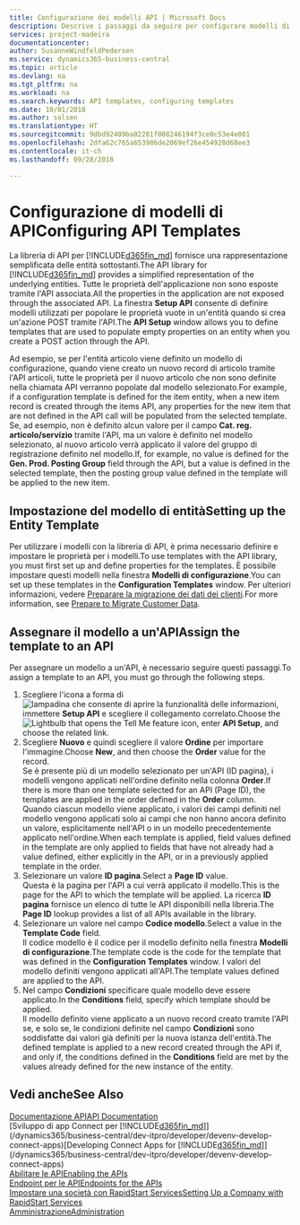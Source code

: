 ```yaml
---
title: Configurazione dei modelli API | Microsoft Docs
description: Descrive i passaggi da seguire per configurare modelli di API per Dynamics 365 Business Central.
services: project-madeira
documentationcenter: 
author: SusanneWindfeldPedersen
ms.service: dynamics365-business-central
ms.topic: article
ms.devlang: na
ms.tgt_pltfrm: na
ms.workload: na
ms.search.keywords: API templates, configuring templates
ms.date: 10/01/2018
ms.author: solsen
ms.translationtype: HT
ms.sourcegitcommit: 9dbd92409ba02281f008246194f3ce0c53e4e001
ms.openlocfilehash: 2dfa62c765a653986de2069ef26e454928d68ee3
ms.contentlocale: it-ch
ms.lasthandoff: 09/28/2018

---
```


# <a name="configuring-api-templates"></a><span data-ttu-id="9a76c-103">Configurazione di modelli di API</span><span class="sxs-lookup"><span data-stu-id="9a76c-103">Configuring API Templates</span></span>
<span data-ttu-id="9a76c-104">La libreria di API per [!INCLUDE[d365fin_md](includes/d365fin_md.md)] fornisce una rappresentazione semplificata delle entità sottostanti.</span><span class="sxs-lookup"><span data-stu-id="9a76c-104">The API library for [!INCLUDE[d365fin_md](includes/d365fin_md.md)] provides a simplified representation of the underlying entities.</span></span> <span data-ttu-id="9a76c-105">Tutte le proprietà dell'applicazione non sono esposte tramite l'API associata.</span><span class="sxs-lookup"><span data-stu-id="9a76c-105">All the properties in the application are not exposed through the associated API.</span></span> <span data-ttu-id="9a76c-106">La finestra **Setup API** consente di definire modelli utilizzati per popolare le proprietà vuote in un'entità quando si crea un'azione POST tramite l'API.</span><span class="sxs-lookup"><span data-stu-id="9a76c-106">The **API Setup** window allows you to define templates that are used to populate empty properties on an entity when you create a POST action through the API.</span></span> 

<span data-ttu-id="9a76c-107">Ad esempio, se per l'entità articolo viene definito un modello di configurazione, quando viene creato un nuovo record di articolo tramite l'API articoli, tutte le proprietà per il nuovo articolo che non sono definite nella chiamata API verranno popolate dal modello selezionato.</span><span class="sxs-lookup"><span data-stu-id="9a76c-107">For example, if a configuration template is defined for the item entity, when a new item record is created through the items API, any properties for the new item that are not defined in the API call will be populated from the selected template.</span></span> <span data-ttu-id="9a76c-108">Se, ad esempio, non è definito alcun valore per il campo **Cat. reg. articolo/servizio** tramite l'API, ma un valore è definito nel modello selezionato, al nuovo articolo verrà applicato il valore del gruppo di registrazione definito nel modello.</span><span class="sxs-lookup"><span data-stu-id="9a76c-108">If, for example, no value is defined for the **Gen. Prod. Posting Group** field through the API, but a value is defined in the selected template, then the posting group value defined in the template will be applied to the new item.</span></span> 

## <a name="setting-up-the-entity-template"></a><span data-ttu-id="9a76c-109">Impostazione del modello di entità</span><span class="sxs-lookup"><span data-stu-id="9a76c-109">Setting up the Entity Template</span></span>
<span data-ttu-id="9a76c-110">Per utilizzare i modelli con la libreria di API, è prima necessario definire e impostare le proprietà per i modelli.</span><span class="sxs-lookup"><span data-stu-id="9a76c-110">To use templates with the API library, you must first set up and define properties for the templates.</span></span> <span data-ttu-id="9a76c-111">È possibile impostare questi modelli nella finestra **Modelli di configurazione**.</span><span class="sxs-lookup"><span data-stu-id="9a76c-111">You can set up these templates in the **Configuration Templates** window.</span></span> <span data-ttu-id="9a76c-112">Per ulteriori informazioni, vedere [Preparare la migrazione dei dati dei clienti](admin-use-templates-to-prepare-customer-data-for-migration.md).</span><span class="sxs-lookup"><span data-stu-id="9a76c-112">For more information, see [Prepare to Migrate Customer Data](admin-use-templates-to-prepare-customer-data-for-migration.md).</span></span> 

## <a name="assign-the-template-to-an-api"></a><span data-ttu-id="9a76c-113">Assegnare il modello a un'API</span><span class="sxs-lookup"><span data-stu-id="9a76c-113">Assign the template to an API</span></span>

<span data-ttu-id="9a76c-114">Per assegnare un modello a un'API, è necessario seguire questi passaggi.</span><span class="sxs-lookup"><span data-stu-id="9a76c-114">To assign a template to an API, you must go through the following steps.</span></span>

1. <span data-ttu-id="9a76c-115">Scegliere l'icona a forma di ![lampadina che consente di aprire la funzionalità delle informazioni](media/ui-search/search_small.png "Informazioni sull'operazione che si desidera eseguire"), immettere **Setup API** e scegliere il collegamento correlato.</span><span class="sxs-lookup"><span data-stu-id="9a76c-115">Choose the ![Lightbulb that opens the Tell Me feature](media/ui-search/search_small.png "Tell me what you want to do") icon, enter **API Setup**, and choose the related link.</span></span>
2. <span data-ttu-id="9a76c-116">Scegliere **Nuovo** e quindi scegliere il valore **Ordine** per importare l'immagine.</span><span class="sxs-lookup"><span data-stu-id="9a76c-116">Choose **New**, and then choose the **Order** value for the record.</span></span>  
<span data-ttu-id="9a76c-117">Se è presente più di un modello selezionato per un'API (ID pagina), i modelli vengono applicati nell'ordine definito nella colonna **Order**.</span><span class="sxs-lookup"><span data-stu-id="9a76c-117">If there is more than one template selected for an API (Page ID), the templates are applied in the order defined in the **Order** column.</span></span>   
<span data-ttu-id="9a76c-118">Quando ciascun modello viene applicato, i valori dei campi definiti nel modello vengono applicati solo ai campi che non hanno ancora definito un valore, esplicitamente nell'API o in un modello precedentemente applicato nell'ordine.</span><span class="sxs-lookup"><span data-stu-id="9a76c-118">When each template is applied, field values defined in the template are only applied to fields that have not already had a value defined, either explicitly in the API, or in a previously applied template in the order.</span></span> 
3. <span data-ttu-id="9a76c-119">Selezionare un valore **ID pagina**.</span><span class="sxs-lookup"><span data-stu-id="9a76c-119">Select a **Page ID** value.</span></span>  
<span data-ttu-id="9a76c-120">Questa è la pagina per l'API a cui verrà applicato il modello.</span><span class="sxs-lookup"><span data-stu-id="9a76c-120">This is the page for the API to which the template will be applied.</span></span> <span data-ttu-id="9a76c-121">La ricerca **ID pagina** fornisce un elenco di tutte le API disponibili nella libreria.</span><span class="sxs-lookup"><span data-stu-id="9a76c-121">The **Page ID** lookup provides a list of all APIs available in the library.</span></span>
4. <span data-ttu-id="9a76c-122">Selezionare un valore nel campo **Codice modello**.</span><span class="sxs-lookup"><span data-stu-id="9a76c-122">Select a value in the **Template Code** field.</span></span>  
<span data-ttu-id="9a76c-123">Il codice modello è il codice per il modello definito nella finestra **Modelli di configurazione**.</span><span class="sxs-lookup"><span data-stu-id="9a76c-123">The template code is the code for the template that was defined in the **Configuration Templates** window.</span></span> <span data-ttu-id="9a76c-124">I valori del modello definiti vengono applicati all'API.</span><span class="sxs-lookup"><span data-stu-id="9a76c-124">The template values defined are applied to the API.</span></span> 
5. <span data-ttu-id="9a76c-125">Nel campo **Condizioni** specificare quale modello deve essere applicato.</span><span class="sxs-lookup"><span data-stu-id="9a76c-125">In the **Conditions** field, specify which template should be applied.</span></span>  
<span data-ttu-id="9a76c-126">Il modello definito viene applicato a un nuovo record creato tramite l'API se, e solo se, le condizioni definite nel campo **Condizioni** sono soddisfatte dai valori già definiti per la nuova istanza dell'entità.</span><span class="sxs-lookup"><span data-stu-id="9a76c-126">The defined template is applied to a new record created through the API if, and only if, the conditions defined in the **Conditions** field are met by the values already defined for the new instance of the entity.</span></span>

## <a name="see-also"></a><span data-ttu-id="9a76c-127">Vedi anche</span><span class="sxs-lookup"><span data-stu-id="9a76c-127">See Also</span></span>
[<span data-ttu-id="9a76c-128">Documentazione API</span><span class="sxs-lookup"><span data-stu-id="9a76c-128">API Documentation</span></span>](/dynamics-nav/fin-graph)  
<span data-ttu-id="9a76c-129">[Sviluppo di app Connect per [!INCLUDE[d365fin_md](includes/d365fin_md.md)]](/dynamics365/business-central/dev-itpro/developer/devenv-develop-connect-apps)</span><span class="sxs-lookup"><span data-stu-id="9a76c-129">[Developing Connect Apps for [!INCLUDE[d365fin_md](includes/d365fin_md.md)]](/dynamics365/business-central/dev-itpro/developer/devenv-develop-connect-apps)</span></span>  
[<span data-ttu-id="9a76c-130">Abilitare le API</span><span class="sxs-lookup"><span data-stu-id="9a76c-130">Enabling the APIs</span></span>](/dynamics-nav/enabling-apis-for-dynamics-nav)  
[<span data-ttu-id="9a76c-131">Endpoint per le API</span><span class="sxs-lookup"><span data-stu-id="9a76c-131">Endpoints for the APIs</span></span>](/dynamics-nav/endpoints-apis-for-dynamics)  
[<span data-ttu-id="9a76c-132">Impostare una società con RapidStart Services</span><span class="sxs-lookup"><span data-stu-id="9a76c-132">Setting Up a Company with RapidStart Services</span></span>](admin-set-up-a-company-with-rapidstart.md)  
[<span data-ttu-id="9a76c-133">Amministrazione</span><span class="sxs-lookup"><span data-stu-id="9a76c-133">Administration</span></span>](admin-setup-and-administration.md)
